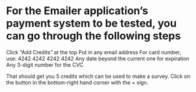 # For the Emailer application’s payment system to be tested, you can go through the following steps
 
Click “Add Credits” at the top
Put in any email address
For card number, use: 4242 4242 4242 4242
Any date beyond the current one for expiration
Any 3-digit number for the CVC
 
That should get you 5 credits which can be used to make a survey. Click on the button in the bottom-right hand corner with the + sign.

